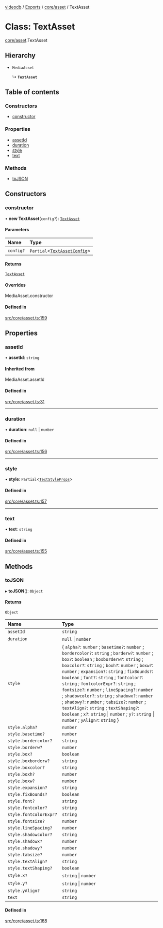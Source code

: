 [videodb](../README.md) / [Exports](../modules.md) / [core/asset](../modules/core_asset.md) / TextAsset

# Class: TextAsset

[core/asset](../modules/core_asset.md).TextAsset

## Hierarchy

- `MediaAsset`

  ↳ **`TextAsset`**

## Table of contents

### Constructors

- [constructor](core_asset.TextAsset.md#constructor)

### Properties

- [assetId](core_asset.TextAsset.md#assetid)
- [duration](core_asset.TextAsset.md#duration)
- [style](core_asset.TextAsset.md#style)
- [text](core_asset.TextAsset.md#text)

### Methods

- [toJSON](core_asset.TextAsset.md#tojson)

## Constructors

### constructor

• **new TextAsset**(`config?`): [`TextAsset`](core_asset.TextAsset.md)

#### Parameters

| Name | Type |
| :------ | :------ |
| `config?` | `Partial`\<[`TextAssetConfig`](../modules/types_config.md#textassetconfig)\> |

#### Returns

[`TextAsset`](core_asset.TextAsset.md)

#### Overrides

MediaAsset.constructor

#### Defined in

[src/core/asset.ts:159](https://github.com/video-db/videodb-node/blob/4dc9a20/src/core/asset.ts#L159)

## Properties

### assetId

• **assetId**: `string`

#### Inherited from

MediaAsset.assetId

#### Defined in

[src/core/asset.ts:31](https://github.com/video-db/videodb-node/blob/4dc9a20/src/core/asset.ts#L31)

___

### duration

• **duration**: ``null`` \| `number`

#### Defined in

[src/core/asset.ts:156](https://github.com/video-db/videodb-node/blob/4dc9a20/src/core/asset.ts#L156)

___

### style

• **style**: `Partial`\<[`TextStyleProps`](../modules/types_config.md#textstyleprops)\>

#### Defined in

[src/core/asset.ts:157](https://github.com/video-db/videodb-node/blob/4dc9a20/src/core/asset.ts#L157)

___

### text

• **text**: `string`

#### Defined in

[src/core/asset.ts:155](https://github.com/video-db/videodb-node/blob/4dc9a20/src/core/asset.ts#L155)

## Methods

### toJSON

▸ **toJSON**(): `Object`

#### Returns

`Object`

| Name | Type |
| :------ | :------ |
| `assetId` | `string` |
| `duration` | ``null`` \| `number` |
| `style` | \{ `alpha?`: `number` ; `basetime?`: `number` ; `bordercolor?`: `string` ; `borderw?`: `number` ; `box?`: `boolean` ; `boxborderw?`: `string` ; `boxcolor?`: `string` ; `boxh?`: `number` ; `boxw?`: `number` ; `expansion?`: `string` ; `fixBounds?`: `boolean` ; `font?`: `string` ; `fontcolor?`: `string` ; `fontcolorExpr?`: `string` ; `fontsize?`: `number` ; `lineSpacing?`: `number` ; `shadowcolor?`: `string` ; `shadowx?`: `number` ; `shadowy?`: `number` ; `tabsize?`: `number` ; `textAlign?`: `string` ; `textShaping?`: `boolean` ; `x?`: `string` \| `number` ; `y?`: `string` \| `number` ; `yAlign?`: `string`  } |
| `style.alpha?` | `number` |
| `style.basetime?` | `number` |
| `style.bordercolor?` | `string` |
| `style.borderw?` | `number` |
| `style.box?` | `boolean` |
| `style.boxborderw?` | `string` |
| `style.boxcolor?` | `string` |
| `style.boxh?` | `number` |
| `style.boxw?` | `number` |
| `style.expansion?` | `string` |
| `style.fixBounds?` | `boolean` |
| `style.font?` | `string` |
| `style.fontcolor?` | `string` |
| `style.fontcolorExpr?` | `string` |
| `style.fontsize?` | `number` |
| `style.lineSpacing?` | `number` |
| `style.shadowcolor?` | `string` |
| `style.shadowx?` | `number` |
| `style.shadowy?` | `number` |
| `style.tabsize?` | `number` |
| `style.textAlign?` | `string` |
| `style.textShaping?` | `boolean` |
| `style.x?` | `string` \| `number` |
| `style.y?` | `string` \| `number` |
| `style.yAlign?` | `string` |
| `text` | `string` |

#### Defined in

[src/core/asset.ts:168](https://github.com/video-db/videodb-node/blob/4dc9a20/src/core/asset.ts#L168)
